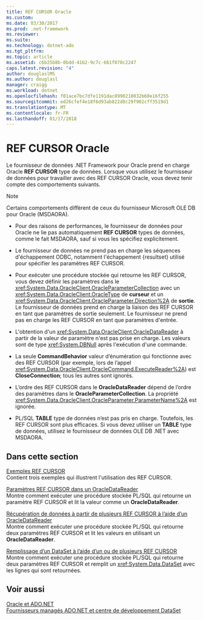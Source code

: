 ```yaml
---
title: REF CURSOR Oracle
ms.custom: 
ms.date: 03/30/2017
ms.prod: .net-framework
ms.reviewer: 
ms.suite: 
ms.technology: dotnet-ado
ms.tgt_pltfrm: 
ms.topic: article
ms.assetid: c6b25b8b-0bdd-41b2-9c7c-661f070c2247
caps.latest.revision: "4"
author: douglaslMS
ms.author: douglasl
manager: craigg
ms.workload: dotnet
ms.openlocfilehash: f01ace7bc7dfe1191dac8990210032b60e16f255
ms.sourcegitcommit: ed26cfef4e18f6d93ab822d8c29f902cff3519d1
ms.translationtype: MT
ms.contentlocale: fr-FR
ms.lasthandoff: 01/17/2018
---
```

# <a name="oracle-ref-cursors"></a>REF CURSOR Oracle
Le fournisseur de données .NET Framework pour Oracle prend en charge Oracle **REF CURSOR** type de données. Lorsque vous utilisez le fournisseur de données pour travailler avec des REF CURSOR Oracle, vous devez tenir compte des comportements suivants.  
  
> [!NOTE]
>  Certains comportements diffèrent de ceux du fournisseur Microsoft OLE DB pour Oracle (MSDAORA).  
  
-   Pour des raisons de performances, le fournisseur de données pour Oracle ne lie pas automatiquement **REF CURSOR** types de données, comme le fait MSDAORA, sauf si vous les spécifiez explicitement.  
  
-   Le fournisseur de données ne prend pas en charge les séquences d'échappement ODBC, notamment l'échappement {resultset} utilisé pour spécifier les paramètres REF CURSOR.  
  
-   Pour exécuter une procédure stockée qui retourne les REF CURSOR, vous devez définir les paramètres dans le <xref:System.Data.OracleClient.OracleParameterCollection> avec un <xref:System.Data.OracleClient.OracleType> de **curseur** et un <xref:System.Data.OracleClient.OracleParameter.Direction%2A> de **sortie**. Le fournisseur de données prend en charge la liaison des REF CURSOR en tant que paramètres de sortie seulement. Le fournisseur ne prend pas en charge les REF CURSOR en tant que paramètres d'entrée.  
  
-   L'obtention d'un <xref:System.Data.OracleClient.OracleDataReader> à partir de la valeur de paramètre n'est pas prise en charge. Les valeurs sont de type <xref:System.DBNull> après l'exécution d'une commande.  
  
-   La seule **CommandBehavior** valeur d’énumération qui fonctionne avec des REF CURSOR (par exemple, lors de l’appel <xref:System.Data.OracleClient.OracleCommand.ExecuteReader%2A>) est **CloseConnection**; tous les autres sont ignorés.  
  
-   L’ordre des REF CURSOR dans le **OracleDataReader** dépend de l’ordre des paramètres dans le **OracleParameterCollection**. La propriété <xref:System.Data.OracleClient.OracleParameter.ParameterName%2A> est ignorée.  
  
-   PL/SQL **TABLE** type de données n’est pas pris en charge. Toutefois, les REF CURSOR sont plus efficaces. Si vous devez utiliser un **TABLE** type de données, utilisez le fournisseur de données OLE DB .NET avec MSDAORA.  
  
## <a name="in-this-section"></a>Dans cette section  
 [Exemples REF CURSOR](../../../../docs/framework/data/adonet/ref-cursor-examples.md)  
 Contient trois exemples qui illustrent l'utilisation des REF CURSOR.  
  
 [Paramètres REF CURSOR dans un OracleDataReader](../../../../docs/framework/data/adonet/ref-cursor-parameters-in-an-oracledatareader.md)  
 Montre comment exécuter une procédure stockée PL/SQL qui retourne un paramètre REF CURSOR et lit la valeur comme un **OracleDataReader**.  
  
 [Récupération de données à partir de plusieurs REF CURSOR à l’aide d’un OracleDataReader](../../../../docs/framework/data/adonet/retrieving-data-from-multiple-ref-cursors.md)  
 Montre comment exécuter une procédure stockée PL/SQL qui retourne deux paramètres REF CURSOR et lit les valeurs en utilisant un **OracleDataReader**.  
  
 [Remplissage d’un DataSet à l’aide d’un ou de plusieurs REF CURSOR](../../../../docs/framework/data/adonet/filling-a-dataset-using-one-or-more-ref-cursors.md)  
 Montre comment exécuter une procédure stockée PL/SQL qui retourne deux paramètres REF CURSOR et remplit un <xref:System.Data.DataSet> avec les lignes qui sont retournées.  
  
## <a name="see-also"></a>Voir aussi  
 [Oracle et ADO.NET](../../../../docs/framework/data/adonet/oracle-and-adonet.md)  
 [Fournisseurs managés ADO.NET et centre de développement DataSet](http://go.microsoft.com/fwlink/?LinkId=217917)
